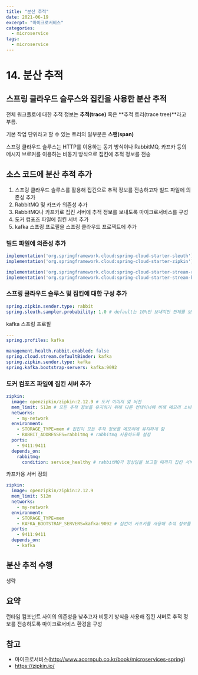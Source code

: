 ```yaml
---
title: "분산 추적"
date: 2021-06-19
excerpt: "마이크로서비스"
categories:
  - microservice
tags:
  - microservice
---
```


# 14. 분산 추적

## 스프링 클라우드 슬루스와 집킨을 사용한 분산 추적

전체 워크플로에 대한 추적 정보는 **추적(trace)** 혹은 **추적 트리(trace tree)**라고 부름.

기본 작업 단위라고 할 수 있는 트리의 일부분은 **스팬(span)**   



스프링 클라우드 슬루스는 HTTP를 이용하는 동기 방식이나 RabbitMQ, 카프카 등의 메시지 브로커를 이용하는 비동기 방식으로 집킨에 추적 정보를 전송

## 소스 코드에 분산 추적 추가

1. 스프링 클라우드 슬루스를 활용해 집킨으로 추적 정보를 전송하고자 빌드 파일에 의존성 추가
2. RabbitMQ 및 카프카 의존성 추가
3. RabbitMQ나 카프카로 집킨 서버에 추적 정보를 보내도록 마이크로서비스를 구성
4. 도커 컴포즈 파일에 집킨 서버 추가
5. kafka 스프링 프로필을 스프링 클라우드 프로젝트에 추가

### 빌드 파일에 의존성 추가

```groovy
implementation('org.springframework.cloud:spring-cloud-starter-sleuth')
implementation('org.springframework.cloud:spring-cloud-starter-zipkin')
```

```groovy
implementation('org.springframework.cloud:spring-cloud-starter-stream-rabbit')
implementation('org.springframework.cloud:spring-cloud-starter-stream-kafka')
```

### 스프링 클라우드 슬루스 및 집킨에 대한 구성 추가

```yaml
spring.zipkin.sender.type: rabbit
spring.sleuth.sampler.probability: 1.0 # default는 10%만 보내지만 전체를 보내기 위해 수정
```

kafka 스프링 프로필

```yaml
---
spring.profiles: kafka

management.health.rabbit.enabled: false
spring.cloud.stream.defaultBinder: kafka
spring.zipkin.sender.type: kafka
spring.kafka.bootstrap-servers: kafka:9092
```

### 도커 컴포즈 파일에 집킨 서버 추가

```yaml
zipkin:
  image: openzipkin/zipkin:2.12.9 # 도커 이미지 및 버전
  mem_limit: 512m # 모든 추적 정보를 유지하기 위해 다른 컨테이너에 비해 메모리 소비가 많음
  networks:
    - my-network
  environment:
    - STORAGE_TYPE=mem # 집킨이 모든 추적 정보를 메모리에 유지하게 함
    - RABBIT_ADDRESSES=rabbitmq # rabbitmq 사용하도록 설정
  ports:
    - 9411:9411
  depends_on:
    rabbitmq:
      condition: service_healthy # rabbitMQ가 정상임을 보고할 때까지 집킨 서버 시작 X
```

 카프카용 서버 정의

```yaml
zipkin:
  image: openzipkin/zipkin:2.12.9
  mem_limit: 512m
  networks:
    - my-network
  environment:
    - STORAGE_TYPE=mem
    - KAFKA_BOOTSTRAP_SERVERS=kafka:9092 # 집킨이 카프카를 사용해 추적 정보를 수신하고, kafka 호스트 이름을 사용헤 카프카에 연결
  ports:
    - 9411:9411
  depends_on:
    - kafka
```

## 분산 추적 수행 

생략

## 요약

런타임 컴포넌트 사이의 의존성을 낮추고자 비동기 방식을 사용해 집킨 서버로 추적 정보를 전송하도록 마이크로서비스 환경을 구성



## 참고

- 마이크로서비스(http://www.acornpub.co.kr/book/microservices-spring)
- https://zipkin.io/
